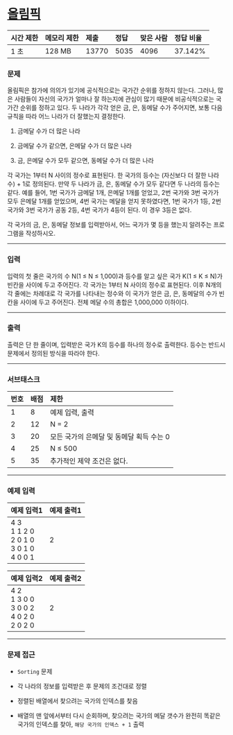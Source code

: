 # [올림픽](https://www.acmicpc.net/problem/8979)

<div align = center>

| 시간 제한 | 메모리 제한 | 제출  | 정답 | 맞은 사람 | 정답 비율 |
| :-------- | :---------- | :---- | :--- | :-------- | :-------- |
| 1 초      | 128 MB      | 13770 | 5035 | 4096      | 37.142%   |

</div>

### 문제

올림픽은 참가에 의의가 있기에 공식적으로는 국가간 순위를 정하지 않는다. 그러나, 많은 사람들이 자신의 국가가 얼마나 잘 하는지에 관심이 많기 때문에 비공식적으로는 국가간 순위를 정하고 있다. 두 나라가 각각 얻은 금, 은, 동메달 수가 주어지면, 보통 다음 규칙을 따라 어느 나라가 더 잘했는지 결정한다.

  1. 금메달 수가 더 많은 나라 

  2. 금메달 수가 같으면, 은메달 수가 더 많은 나라

  3. 금, 은메달 수가 모두 같으면, 동메달 수가 더 많은 나라 

각 국가는 1부터 N 사이의 정수로 표현된다. 한 국가의 등수는 (자신보다 더 잘한 나라 수) + 1로 정의된다. 만약 두 나라가 금, 은, 동메달 수가 모두 같다면 두 나라의 등수는 같다. 예를 들어, 1번 국가가 금메달 1개, 은메달 1개를 얻었고, 2번 국가와 3번 국가가 모두 은메달 1개를 얻었으며, 4번 국가는 메달을 얻지 못하였다면, 1번 국가가 1등, 2번 국가와 3번 국가가 공동 2등, 4번 국가가 4등이 된다. 이 경우 3등은 없다. 

각 국가의 금, 은, 동메달 정보를 입력받아서, 어느 국가가 몇 등을 했는지 알려주는 프로그램을 작성하시오. 

---

### 입력

입력의 첫 줄은 국가의 수 N(1 ≤ N ≤ 1,000)과 등수를 알고 싶은 국가 K(1 ≤ K ≤ N)가 빈칸을 사이에 두고 주어진다. 각 국가는 1부터 N 사이의 정수로 표현된다. 이후 N개의 각 줄에는 차례대로 각 국가를 나타내는 정수와 이 국가가 얻은 금, 은, 동메달의 수가 빈칸을 사이에 두고 주어진다. 전체 메달 수의 총합은 1,000,000 이하이다.

---

### 출력

출력은 단 한 줄이며, 입력받은 국가 K의 등수를 하나의 정수로 출력한다. 등수는 반드시 문제에서 정의된 방식을 따라야 한다. 

---

### 서브태스크

| 번호 | 배점 | 제한                                     |
| :--- | :--- | :--------------------------------------- |
| 1    | 8    | 예제 입력, 출력                          |
| 2    | 12   | N = 2                                    |
| 3    | 20   | 모든 국가의 은메달 및 동메달 획득 수는 0 |
| 4    | 25   | N ≤ 500                                  |
| 5    | 35   | 추가적인 제약 조건은 없다.               |

---

### 예제 입력

| 예제 입력1                                          | 예제 출력1 |
| :-------------------------------------------------- | :--------- |
| 4 3<br/>1 1 2 0<br/>2 0 1 0<br/>3 0 1 0<br/>4 0 0 1 | 2          |

| 예제 입력2                                          | 예제 출력2 |
| :-------------------------------------------------- | :--------- |
| 4 2<br/>1 3 0 0<br/>3 0 0 2<br/>4 0 2 0<br/>2 0 2 0 | 2          |

---

### 문제 접근

  -  `Sorting` 문제

  - 각 나라의 정보를 입력받은 후 문제의 조건대로 정렬

  - 정렬된 배열에서 찾으려는 국가의 인덱스를 찾음

  - 배열의 맨 앞에서부터 다시 순회하며, 찾으려는 국가의 메달 갯수가 완전히 똑같은 국가의 인덱스를 찾아, `해당 국가의 인덱스 + 1` 출력